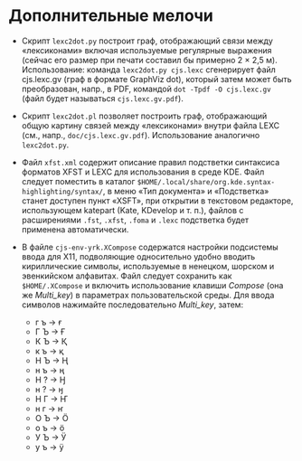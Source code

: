 # Дополнительные мелочи

* Скрипт `lexc2dot.py` построит граф, отображающий связи между «лексиконами» включая используемые регулярные выражения (сейчас его размер при печати составил бы примерно 2 × 2,5 м). Использование: команда `lexc2dot.py cjs.lexc` сгенерирует файл cjs.lexc.gv (граф в формате GraphViz dot), который затем может быть преобразован, напр., в PDF, командой `dot -Tpdf -O cjs.lexc.gv` (файл будет называться `cjs.lexc.gv.pdf`).

* Скрипт `lexc2dot.pl` позволяет построить граф, отображающий общую картину связей между «лексиконами» внутри файла LEXC (см., напр., `doc/cjs.lexc.gv.pdf`). Использование аналогично `lexc2dot.py`.

* Файл `xfst.xml` содержит описание правил подстветки синтаксиса форматов XFST и LEXC для использования в среде KDE. Файл следует поместить в каталог `$HOME/.local/share/org.kde.syntax-highlighting/syntax/`, в меню «Тип документа» и «Подстветка» станет доступен пункт «XSFT», при открытии в текстовом редакторе, использующем katepart (Kate, KDevelop и т. п.),  файлов с расширениями `.fst`, `.xfst`, `.foma` и `.lexc` подстветка будет применена автоматически.

* В файле `cjs-env-yrk.XCompose` содержатся настройки подсистемы ввода для X11, подволяющие односительно удобно вводить кириллические символы, используемые в ненецком, шорском и эвенкийском алфавитах. Файл следует сохранить как `$HOME/.XCompose` и включить использование клавиши _Compose_ (она же _Multi_key_) в параметрах пользовательской среды. Для ввода символов нажимайте последовательно _Multi_key_, затем:
	* г ъ → ғ
	* Г Ъ → Ғ
	* К Ъ → Қ
	* к ъ → қ
	* Н Ъ → Ң
	* н ъ → ң
	* Н ? → Ӈ
	* н ? → ӈ
	* Н Г → Ҥ
	* н г → ҥ
	* О Ъ → Ӧ
	* о ъ → ӧ
	* У Ъ → Ӱ
	* у ъ → ӱ
